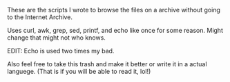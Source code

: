 These are the scripts I wrote to browse the files on a archive without going to the Internet Archive.

Uses curl, awk, grep, sed, printf, and echo like once for some reason. Might change that might not who knows.

EDIT: Echo is used two times my bad.

Also feel free to take this trash and make it better or write it in a actual languege. (That is if you will be able to read it, lol!)
